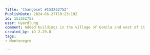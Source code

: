 ```yaml
---
Title: 'Changeset #153262752'
PublishDate: 2024-06-27T19:23:19Z
id: 153262752
user: Hyardlung
comment: Added buildings in the village of Gomila and west of it
created_by: iD 2.29.0
tags:
- Montenegro

---
```

